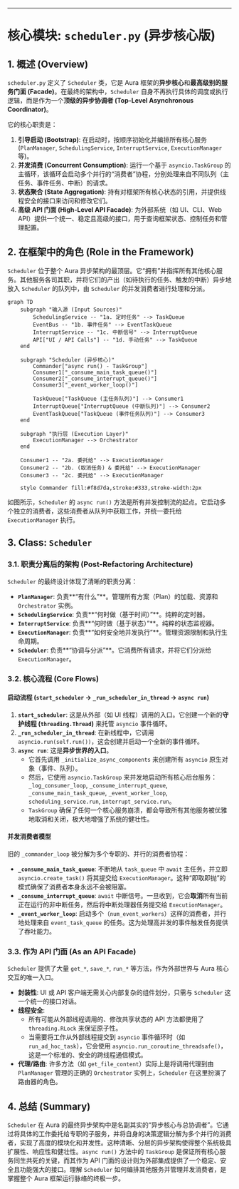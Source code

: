 

---

# **核心模块: `scheduler.py` (异步核心版)**

## **1. 概述 (Overview)**

`scheduler.py` 定义了 `Scheduler` 类，它是 Aura 框架的**异步核心**和**最高级别的服务门面 (Facade)**。在最终的架构中，`Scheduler` 自身不再执行具体的调度或执行逻辑，而是作为一个**顶级的异步协调者 (Top-Level Asynchronous Coordinator)**。

它的核心职责是：
1.  **引导启动 (Bootstrap)**: 在启动时，按顺序初始化并编排所有核心服务 (`PlanManager`, `SchedulingService`, `InterruptService`, `ExecutionManager` 等)。
2.  **并发消费 (Concurrent Consumption)**: 运行一个基于 `asyncio.TaskGroup` 的主循环，该循环会启动多个并行的“消费者”协程，分别处理来自不同队列（主任务、事件任务、中断）的请求。
3.  **状态聚合 (State Aggregation)**: 持有对框架所有核心状态的引用，并提供线程安全的接口来访问和修改它们。
4.  **高级 API 门面 (High-Level API Facade)**: 为外部系统（如 UI、CLI、Web API）提供一个统一、稳定且高级的接口，用于查询框架状态、控制任务和管理配置。

## **2. 在框架中的角色 (Role in the Framework)**

`Scheduler` 位于整个 Aura 异步架构的最顶层。它“拥有”并指挥所有其他核心服务。其他服务各司其职，并将它们的产出（如待执行的任务、触发的中断）异步地放入 `Scheduler` 的队列中，由 `Scheduler` 的并发消费者进行处理和分派。

```mermaid
graph TD
    subgraph "输入源 (Input Sources)"
        SchedulingService -- "1a. 定时任务" --> TaskQueue
        EventBus -- "1b. 事件任务" --> EventTaskQueue
        InterruptService -- "1c. 中断信号" --> InterruptQueue
        API["UI / API Calls"] -- "1d. 手动任务" --> TaskQueue
    end
    
    subgraph "Scheduler (异步核心)"
        Commander["async run() - TaskGroup"]
        Consumer1["_consume_main_task_queue()"]
        Consumer2["_consume_interrupt_queue()"]
        Consumer3["_event_worker_loop()"]
        
        TaskQueue["TaskQueue (主任务队列)"] --> Consumer1
        InterruptQueue["InterruptQueue (中断队列)"] --> Consumer2
        EventTaskQueue["TaskQueue (事件任务队列)"] --> Consumer3
    end

    subgraph "执行层 (Execution Layer)"
        ExecutionManager --> Orchestrator
    end

    Consumer1 -- "2a. 委托给" --> ExecutionManager
    Consumer2 -- "2b. (取消任务) & 委托给" --> ExecutionManager
    Consumer3 -- "2c. 委托给" --> ExecutionManager
    
    style Commander fill:#f8d7da,stroke:#333,stroke-width:2px
```

如图所示，`Scheduler` 的 `async run()` 方法是所有并发控制流的起点。它启动多个独立的消费者，这些消费者从队列中获取工作，并统一委托给 `ExecutionManager` 执行。

## **3. Class: `Scheduler`**

### **3.1. 职责分离后的架构 (Post-Refactoring Architecture)**

`Scheduler` 的最终设计体现了清晰的职责分离：

*   **`PlanManager`**: 负责**“有什么”**。管理所有方案（Plan）的加载、资源和 `Orchestrator` 实例。
*   **`SchedulingService`**: 负责**“何时做（基于时间）”**。纯粹的定时器。
*   **`InterruptService`**: 负责**“何时做（基于状态）”**。纯粹的状态监视器。
*   **`ExecutionManager`**: 负责**“如何安全地并发执行”**。管理资源限制和执行生命周期。
*   **`Scheduler`**: 负责**“协调与分派”**。它消费所有请求，并将它们分派给 `ExecutionManager`。

### **3.2. 核心流程 (Core Flows)**

#### **启动流程 (`start_scheduler` -> `_run_scheduler_in_thread` -> `async run`)**

1.  **`start_scheduler`**: 这是从外部（如 UI 线程）调用的入口。它创建一个新的**守护线程 (`threading.Thread`)** 来托管 `asyncio` 事件循环。
2.  **`_run_scheduler_in_thread`**: 在新线程中，它调用 `asyncio.run(self.run())`，这会创建并启动一个全新的事件循环。
3.  **`async run`**: 这是**异步世界的入口**。
    *   它首先调用 `_initialize_async_components` 来创建所有 `asyncio` 原生对象（事件、队列）。
    *   然后，它使用 `asyncio.TaskGroup` 来并发地启动所有核心后台服务：`_log_consumer_loop`, `_consume_interrupt_queue`, `_consume_main_task_queue`, `_event_worker_loop`, `scheduling_service.run`, `interrupt_service.run`。
    *   `TaskGroup` 确保了任何一个核心服务崩溃，都会导致所有其他服务被优雅地取消和关闭，极大地增强了系统的健壮性。

#### **并发消费者模型**

旧的 `_commander_loop` 被分解为多个专职的、并行的消费者协程：

*   **`_consume_main_task_queue`**: 不断地从 `task_queue` 中 `await` 主任务，并立即 `asyncio.create_task()` 将其提交给 `ExecutionManager`。这种“即取即抛”的模式确保了消费者本身永远不会被阻塞。
*   **`_consume_interrupt_queue`**: `await` 中断信号。一旦收到，它会**取消**所有当前正在运行的非中断任务，然后将中断处理器任务提交给 `ExecutionManager`。
*   **`_event_worker_loop`**: 启动多个（`num_event_workers`）这样的消费者，并行地处理来自 `event_task_queue` 的任务。这为处理高并发的事件触发任务提供了吞吐能力。

### **3.3. 作为 API 门面 (As an API Facade)**

`Scheduler` 提供了大量 `get_*`, `save_*`, `run_*` 等方法，作为外部世界与 Aura 核心交互的唯一入口。

*   **封装性**: UI 或 API 客户端无需关心内部复杂的组件划分，只需与 `Scheduler` 这一个统一的接口对话。
*   **线程安全**:
    *   所有可能从外部线程调用的、修改共享状态的 API 方法都使用了 `threading.RLock` 来保证原子性。
    *   当需要将工作从外部线程提交到 `asyncio` 事件循环时（如 `run_ad_hoc_task`），它会使用 `asyncio.run_coroutine_threadsafe()`，这是一个标准的、安全的跨线程通信模式。
*   **代理/路由**: 许多方法（如 `get_file_content`）实际上是将调用代理到由 `PlanManager` 管理的正确的 `Orchestrator` 实例上，`Scheduler` 在这里扮演了路由器的角色。

## **4. 总结 (Summary)**

`Scheduler` 在 Aura 的最终异步架构中是名副其实的“异步核心与总协调者”。它通过将具体的工作委托给专职的子服务，并将自身的决策逻辑分解为多个并行的消费者，实现了高度的模块化和并发性。这种清晰、分层的异步架构使得整个系统极具扩展性、响应性和健壮性。`async run()` 方法中的 `TaskGroup` 是保证所有核心服务同生共死的关键，而其作为 API 门面的设计则为外部集成提供了一个稳定、安全且功能强大的接口。理解 `Scheduler` 如何编排其他服务并管理并发消费者，是掌握整个 Aura 框架运行脉络的终极一步。

